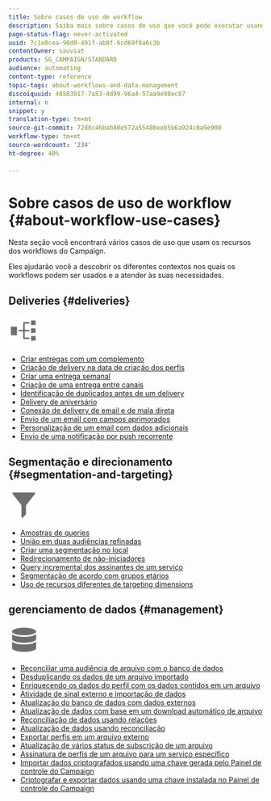 ```yaml
---
title: Sobre casos de uso de workflow
description: Saiba mais sobre casos de uso que você pode executar usando workflows Campaign Standard.
page-status-flag: never-activated
uuid: 7c1e8cea-90d0-491f-ab8f-6cd69f8a6c3b
contentOwner: sauviat
products: SG_CAMPAIGN/STANDARD
audience: automating
content-type: reference
topic-tags: about-workflows-and-data-management
discoiquuid: 40503917-7a53-4d99-96a4-57aa9e98ec87
internal: n
snippet: y
translation-type: tm+mt
source-git-commit: 72d8c46bab80e572a55488eeb5b6a924c0a9e900
workflow-type: tm+mt
source-wordcount: '234'
ht-degree: 40%

---
```



# Sobre casos de uso de workflow {#about-workflow-use-cases}

Nesta seção você encontrará vários casos de uso que usam os recursos dos workflows do Campaign.

Eles ajudarão você a descobrir os diferentes contextos nos quais os workflows podem ser usados e a atender às suas necessidades.

## Deliveries {#deliveries}

<img src="assets/do-not-localize/icon_workflows.svg" width="60px">

* [Criar entregas com um complemento](../../automating/using/workflow-created-query-with-complement.md)
* [Criação de delivery na data de criação dos perfis](../../automating/using/workflow-creation-date-query.md)
* [Criar uma entrega semanal](../../automating/using/workflow-weekly-offer.md)
* [Criação de uma entrega entre canais](../../automating/using/workflow-cross-channel-delivery.md)
* [Identificação de duplicados antes de um delivery](../../automating/using/identifying-duplicated-before-delivery.md)
* [Delivery de aniversário](../../automating/using/birthday-delivery.md)
* [Conexão de delivery de email e de mala direta](../../automating/using/coupling-email-direct-mail.md)
* [Envio de um email com campos aprimorados](../../automating/using/sending-email-enriched-fields.md)
* [Personalização de um email com dados adicionais](../../automating/using/personalizing-email-with-additional-data.md)
* [Envio de uma notificação por push recorrente](../../automating/using/recurring-push-notifications.md)

## Segmentação e direcionamento {#segmentation-and-targeting}

<img src="assets/do-not-localize/icon_filter.svg" width="60px">

* [Amostras de queries](../../automating/using/query-samples.md)
* [União em duas audiências refinadas](../../automating/using/union-on-two-refined-audiences.md)
* [Criar uma segmentação no local](../../automating/using/workflow-segmentation-location.md)
* [Redirecionamento de não-iniciadores](../../automating/using/workflow-cross-channel-retargeting.md)
* [Query incremental dos assinantes de um serviço](../../automating/using/incremental-query-on-subscribers.md)
* [Segmentação de acordo com grupos etários](../../automating/using/segmentation-age-groups.md)
* [Uso de recursos diferentes de targeting dimensions](../../automating/using/using-resources-different-from-targeting-dimensions.md)

## gerenciamento de dados {#management}

<img src="assets/do-not-localize/icon_manage.svg" width="60px">

* [Reconciliar uma audiência de arquivo com o banco de dados](../../automating/using/reconcile-file-audience-with-database.md)
* [Desduplicando os dados de um arquivo importado](../../automating/using/deduplicating-data-imported-file.md)
* [Enriquecendo os dados do perfil com os dados contidos em um arquivo](../../automating/using/enriching-profile-data-file.md)
* [Atividade de sinal externo e importação de dados](../../automating/using/external-signal-data-import.md)
* [Atualização do banco de dados com dados externos](../../automating/using/update-database-file.md)
* [Atualização de dados com base em um download automático de arquivo](../../automating/using/update-data-automatic-download.md)
* [Reconciliação de dados usando relações](../../automating/using/reconciliation-using-relations.md)
* [Atualização de dados usando reconciliação](../../automating/using/data-update-reconciliation.md)
* [Exportar perfis em um arquivo externo](../../automating/using/exporting-profiles-in-file.md)
* [Atualização de vários status de subscrição de um arquivo](../../automating/using/updating-subscriptions-from-file.md)
* [Assinatura de perfis de um arquivo para um serviço específico](../../automating/using/subscribing-profiles-from-file.md)
* [Importar dados criptografados usando uma chave gerada pelo Painel de controle do Campaign](../../automating/using/managing-encrypted-data.md#use-case-gpg-decrypt)
* [Criptografar e exportar dados usando uma chave instalada no Painel de controle do Campaign](../../automating/using/managing-encrypted-data.md#use-case-gpg-encrypt)
